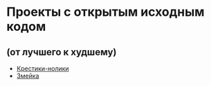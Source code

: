 # Проекты с открытым исходным кодом 
## (от лучшего к худшему)
- [Крестики-нолики](https://github.com/mYNamEs7/Tic-Tac-Toe)
- [Змейка](https://github.com/mYNamEs7/SnakeGame)
